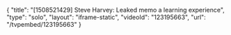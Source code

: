 {
    "title": "[1508521429] Steve Harvey: Leaked memo a learning experience",
    "type": "solo",
    "layout": "iframe-static",
    "videoId": "123195663",
    "url": "\/tvpembed\/123195663"
}